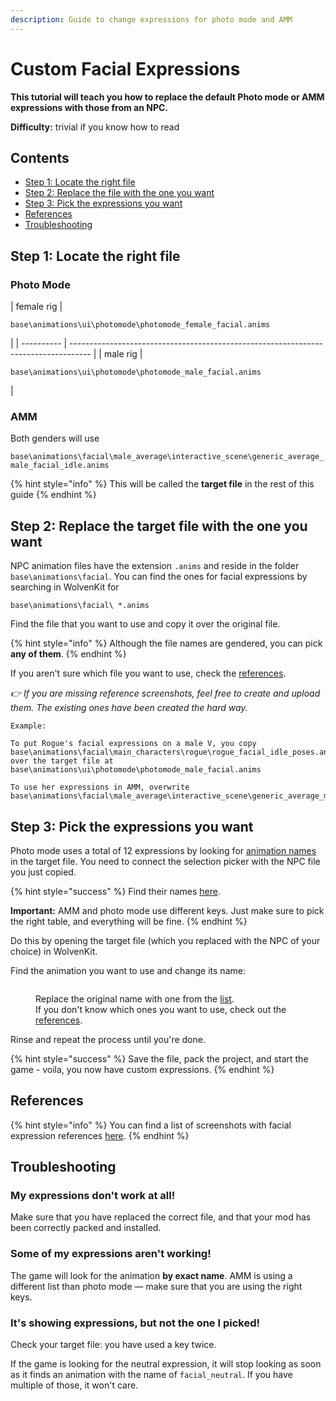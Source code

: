 ```yaml
---
description: Guide to change expressions for photo mode and AMM
---
```


# Custom Facial Expressions

**This tutorial will teach you how to replace the default Photo mode or AMM expressions with those from an NPC.**&#x20;

**Difficulty:** trivial if you know how to read

## Contents

* [Step 1: Locate the right file](broken-reference)
* [Step 2: Replace the file with the one you want](broken-reference)
* [Step 3: Pick the expressions you want](broken-reference)
* [References](broken-reference)
* [Troubleshooting](custom-facial-expressions.md#troubleshooting)

## Step 1: Locate the right file

### Photo Mode

| female rig | <pre><code>base\animations\ui\photomode\photomode_female_facial.anims
</code></pre> |
| ---------- | ----------------------------------------------------------------------------------- |
| male rig   | <pre><code>base\animations\ui\photomode\photomode_male_facial.anims
</code></pre>   |

### AMM

Both genders will use

`base\animations\facial\male_average\interactive_scene\generic_average_male_facial_idle.anims`

{% hint style="info" %}
This will be called the **target file** in the rest of this guide
{% endhint %}

## Step 2: Replace the target file with the one you want

NPC animation files have the extension `.anims` and reside in the folder `base\animations\facial`. You can find the ones for facial expressions by searching in WolvenKit for

```
base\animations\facial\ *.anims
```

Find the file that you want to use and copy it over the original file.

{% hint style="info" %}
Although the file names are gendered, you can pick **any of them**.
{% endhint %}

&#x20;If you aren't sure which file you want to use, check the [references](../../modding-know-how/references-lists-and-overviews/cheat-sheet-face-and-skin/cheat-sheet-facial-expressions.md#expression-references-for-individual-npc-files).&#x20;

_👉 If you are missing reference screenshots, feel free to create and upload them. The existing ones have been created the hard way._

```
Example:

To put Rogue's facial expressions on a male V, you copy
base\animations\facial\main_characters\rogue\rogue_facial_idle_poses.anims
over the target file at 
base\animations\ui\photomode\photomode_male_facial.anims

To use her expressions in AMM, overwrite
base\animations\facial\male_average\interactive_scene\generic_average_male_facial_idle.anims
```

## Step 3: Pick the expressions you want

Photo mode uses a total of 12 expressions by looking for [animation names](../../modding-know-how/references-lists-and-overviews/cheat-sheet-face-and-skin/cheat-sheet-facial-expressions.md#photo-mode) in the target file. You need to connect the selection picker with the NPC file you just copied.&#x20;

{% hint style="success" %}
Find their names [here](../../modding-know-how/references-lists-and-overviews/cheat-sheet-face-and-skin/cheat-sheet-facial-expressions.md).

**Important:** AMM and photo mode use different keys. Just make sure to pick the right table, and everything will be fine.
{% endhint %}

Do this by opening the target file (which you replaced with the NPC of your choice) in WolvenKit.&#x20;

Find the animation you want to use and change its name:

<figure><img src="https://i.imgur.com/KYevLPa.png" alt=""><figcaption><p>Replace the original name with one from the <a href="../../modding-know-how/references-lists-and-overviews/cheat-sheet-face-and-skin/cheat-sheet-facial-expressions.md#photo-mode">list</a>. <br>If you don't know which ones you want to use, check out the <a href="../../modding-know-how/references-lists-and-overviews/cheat-sheet-face-and-skin/cheat-sheet-facial-expressions.md#expression-references-for-individual-npc-files">references</a>.</p></figcaption></figure>

Rinse and repeat the process until you're done.

{% hint style="success" %}
Save the file, pack the project, and start the game - voila, you now have custom expressions.
{% endhint %}

## References

{% hint style="info" %}
You can find a list of screenshots with facial expression references [here](../../modding-know-how/references-lists-and-overviews/cheat-sheet-face-and-skin/cheat-sheet-facial-expressions.md#expression-references-for-individual-npc-files).
{% endhint %}

## Troubleshooting

### My expressions don't work at all!

Make sure that you have replaced the correct file, and that your mod has been correctly packed and installed.

### Some of my expressions aren't working!

The game will look for the animation **by exact name**. AMM is using a different list than photo mode — make sure that you are using the right keys.

### It's showing expressions, but not the one I picked!

Check your target file: you have used a key twice.&#x20;

If the game is looking for the neutral expression, it will stop looking as soon as it finds an animation with the name of `facial_neutral`. If you have multiple of those, it won't care.
